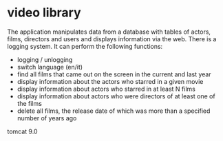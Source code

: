 # video library

The application manipulates data from a database with tables of actors, films, directors and users and displays information via the web. There is a logging system. It can perform the following functions:
- logging / unlogging
- switch language (en/it)
- find all films that came out on the screen in the current and last year
- display information about the actors who starred in a given movie
- display information about actors who starred in at least N films
- display information about actors who were directors of at least one of the films
- delete all films, the release date of which was more than a specified number of years ago

tomcat 9.0
